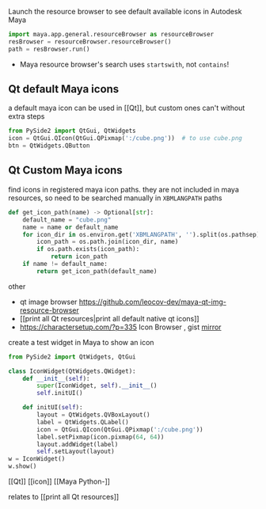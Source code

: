 Launch the resource browser to see default available icons in Autodesk Maya
```python
import maya.app.general.resourceBrowser as resourceBrowser
resBrowser = resourceBrowser.resourceBrowser()
path = resBrowser.run()
```
- Maya resource browser's search uses `startswith`, not `contains`!
## Qt default Maya icons
a default maya icon can be used in [[Qt]], but custom ones can't without extra steps
```python
from PySide2 import QtGui, QtWidgets
icon = QtGui.QIcon(QtGui.QPixmap(':/cube.png'))  # to use cube.png
btn = QtWidgets.QButton
```
## Qt Custom Maya icons
find icons in registered maya icon paths.
they are not included in maya resources, so need to be searched manually in `XBMLANGPATH` paths
```python
def get_icon_path(name) -> Optional[str]:
    default_name = "cube.png"
    name = name or default_name
    for icon_dir in os.environ.get('XBMLANGPATH', '').split(os.pathsep):
        icon_path = os.path.join(icon_dir, name)
        if os.path.exists(icon_path):
            return icon_path
    if name != default_name:
        return get_icon_path(default_name)
```

other
- qt image browser https://github.com/leocov-dev/maya-qt-img-resource-browser
- [[print all Qt resources|print all default native qt icons]]
- https://charactersetup.com/?p=335 Icon Browser , gist [mirror](https://gist.github.com/hannesdelbeke/5d1a9c9b1d70ffbced64893e8d2c0156)

create a test widget in Maya to show an icon
```python
from PySide2 import QtWidgets, QtGui

class IconWidget(QtWidgets.QWidget):
    def __init__(self):
        super(IconWidget, self).__init__()
        self.initUI()

    def initUI(self):
        layout = QtWidgets.QVBoxLayout()
        label = QtWidgets.QLabel()
        icon = QtGui.QIcon(QtGui.QPixmap(':/cube.png'))
        label.setPixmap(icon.pixmap(64, 64))
        layout.addWidget(label)
        self.setLayout(layout)
w = IconWidget()
w.show()
```
[[Qt]]
[[icon]]
[[Maya Python-]]

relates to [[print all Qt resources]]